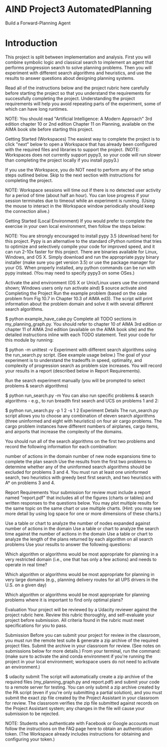 # AIND Project3 AutomatedPlanning
Build a Forward-Planning Agent

# Introduction
This project is split between implementation and analysis. First you will combine symbolic logic and classical search to implement an agent that performs progression search to solve planning problems. Then you will experiment with different search algorithms and heuristics, and use the results to answer questions about designing planning systems.

Read all of the instructions below and the project rubric here carefully before starting the project so that you understand the requirements for successfully completing the project. Understanding the project requirements will help you avoid repeating parts of the experiment, some of which can have long runtimes.

NOTE: You should read "Artificial Intelligence: A Modern Approach" 3rd edition chapter 10 or 2nd edition Chapter 11 on Planning, available on the AIMA book site before starting this project.

Getting Started (Workspaces)
The easiest way to complete the project is to click "next" below to open a Workspace that has already been configured with the required files and libraries to support the project. (NOTE: Workspaces does not currently support pypy3, so your code will run slower than completing the project locally if you install pypy3.)

If you use the Workspace, you do NOT need to perform any of the setup steps outlined below. Skip to the next section with instructions for completing the project.

NOTE: Workspace sessions will time out if there is no detected user activity for a period of time (about half an hour). You can lose progress if your session terminates due to timeout while an experiment is running. (Using the mouse to interact in the Workspace window periodically should keep the connection alive.)

Getting Started (Local Environment)
If you would prefer to complete the exercise in your own local environment, then follow the steps below:

NOTE: You are strongly encouraged to install pypy 3.5 (download here) for this project. Pypy is an alternative to the standard cPython runtime that tries to optimize and selectively compile your code for improved speed, and it can run 2-10x faster for this project. There are binaries available for Linux, Windows, and OS X. Simply download and run the appropriate pypy binary installer (make sure you get version 3.5) or use the package manager for your OS. When properly installed, any python commands can be run with pypy instead. (You may need to specify pypy3 on some OSes.)

Activate the aind environment (OS X or Unix/Linux users use the command shown; Windows users only run activate aind)
$ source activate aind
Completing the Project
Run the example problem (based on the cake problem from Fig 10.7 in Chapter 10.3 of AIMA ed3). The script will print information about the problem domain and solve it with several different search algorithms.

$ python example_have_cake.py
Complete all TODO sections in my_planning_graph.py. You should refer to chapter 10 of AIMA 3rd edition or chapter 11 of AIMA 2nd edition (available on the AIMA book site) and the detailed instructions inline with each TODO statement. Test your code for this module by running:

$ python -m unittest -v
Experiment with different search algorithms using the run_search.py script. (See example usage below.) The goal of your experiment is to understand the tradeoffs in speed, optimality, and complexity of progression search as problem size increases. You will record your results in a report (described below in Report Requirements).

Run the search experiment manually (you will be prompted to select problems & search algorithms)

$ python run_search.py -m
You can also run specific problems & search algorithms - e.g., to run breadth first search and UCS on problems 1 and 2:

$ python run_search.py -p 1 2 -s 1 2
Experiment Details
The run_search.py script allows you to choose any combination of eleven search algorithms (three uninformed and eight with heuristics) on four air cargo problems. The cargo problem instances have different numbers of airplanes, cargo items, and airports that increase the complexity of the domains.

You should run all of the search algorithms on the first two problems and record the following information for each combination:

number of actions in the domain
number of new node expansions
time to complete the plan search
Use the results from the first two problems to determine whether any of the uninformed search algorithms should be excluded for problems 3 and 4. You must run at least one uninformed search, two heuristics with greedy best first search, and two heuristics with A* on problems 3 and 4.

Report Requirements
Your submission for review must include a report named "report.pdf" that includes all of the figures (charts or tables) and written responses to the questions below. You may plot multiple results for the same topic on the same chart or use multiple charts. (Hint: you may see more detail by using log space for one or more dimensions of these charts.)

Use a table or chart to analyze the number of nodes expanded against number of actions in the domain
Use a table or chart to analyze the search time against the number of actions in the domain
Use a table or chart to analyze the length of the plans returned by each algorithm on all search problems
Use your results to answer the following questions:

Which algorithm or algorithms would be most appropriate for planning in a very restricted domain (i.e., one that has only a few actions) and needs to operate in real time?

Which algorithm or algorithms would be most appropriate for planning in very large domains (e.g., planning delivery routes for all UPS drivers in the U.S. on a given day)

Which algorithm or algorithms would be most appropriate for planning problems where it is important to find only optimal plans?

Evaluation
Your project will be reviewed by a Udacity reviewer against the project rubric here. Review this rubric thoroughly, and self-evaluate your project before submission. All criteria found in the rubric must meet specifications for you to pass.

Submission
Before you can submit your project for review in the classroom, you must run the remote test suite & generate a zip archive of the required project files. Submit the archive in your classroom for review. (See notes on submissions below for more details.) From your terminal, run the command: (make sure to activate the aind conda environment if you're running the project in your local environment; workspace users do not need to activate an environment.)

$ udacity submit
The script will automatically create a zip archive of the required files (my_planning_graph.py and report.pdf) and submit your code to a remote server for testing. You can only submit a zip archive created by the PA script (even if you're only submitting a partial solution), and you must submit the exact zip file created by the Project Assistant in your classroom for review. The classroom verifies the zip file submitted against records on the Project Assistant system; any changes in the file will cause your submission to be rejected.

NOTE: Students who authenticate with Facebook or Google accounts must follow the instructions on the FAQ page here to obtain an authentication token. (The Workspace already includes instructions for obtaining and configuring your token.)
